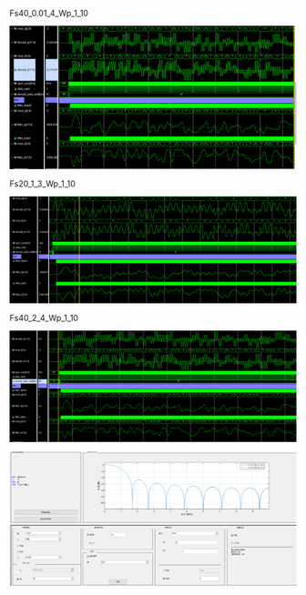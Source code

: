 Fs40_0.01_4_Wp_1_10

![image-20230118143202861](lowpass.assets/image-20230118143202861.png)

Fs20_1_3_Wp_1_10

![image-20230118142051159](lowpass.assets/image-20230118142051159.png)

Fs40_2_4_Wp_1_10

![image-20230118142642798](lowpass.assets/image-20230118142642798.png)



![image-20230118145646992](lowpass.assets/image-20230118145646992.png)